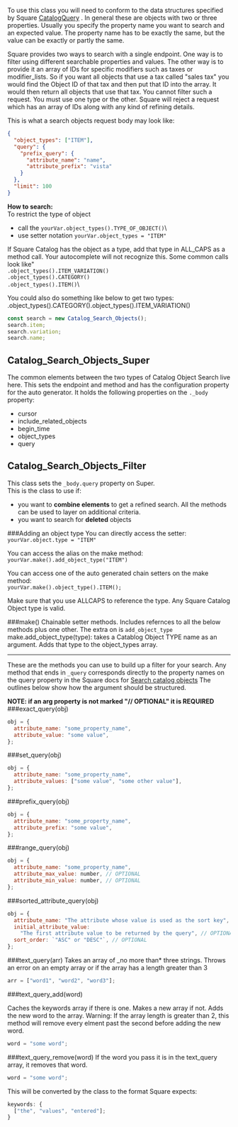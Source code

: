 To use this class you will need to conform to the data structures specified by Square [CatalogQuery](https://developer.squareup.com/reference/square/objects/CatalogQuery)
. In general these are
objects with two or three properties. Usually you specify the property name you want to search and an expected value.
The property name has to be exactly the same, but the value can be exactly or partly the same.

Square provides two ways to search with a single endpoint. One way is to filter using different searchable properties and values. The other way
is to provide it an array of IDs for specific modifiers such as taxes or modifier_lists. So if you want all objects that use a tax called "sales tax"
you would find the Object ID of that tax and then put that ID into the array. It would then return all objects that use that tax. You cannot filter such a
request. You must use one type or the other. Square will reject a request which has an array of IDs along with any kind of refining details.

This is what a search objects request body may look like:

```json
{
  "object_types": ["ITEM"],
  "query": {
    "prefix_query": {
      "attribute_name": "name",
      "attribute_prefix": "vista"
    }
  },
  "limit": 100
}
```

**How to search:**\
To restrict the type of object

- call the `yourVar.object_types().TYPE_OF_OBJECT()`\
- use setter notation `yourVar.object_types = "ITEM"`

If Square Catalog has the object as a type, add that type in ALL_CAPS as a method call.
Your autocomplete will not recognize this. Some common calls look like"\
`.object_types().ITEM_VARIATION()`\
`.object_types().CATEGORY()`\
`.object_types().ITEM()`\

You could also do something like below to get two types:
.object_types().CATEGORY().object_types().ITEM_VARIATION()

```js
const search = new Catalog_Search_Objects();
search.item;
search.variation;
search.name;
```

## Catalog_Search_Objects_Super

The common elements between the two types of Catalog Object Search live here.
This sets the endpoint and method and has the configuration property for the auto generator.
It holds the following properties on the `._body` property:

- cursor
- include_related_objects
- begin_time
- object_types
- query

## Catalog_Search_Objects_Filter

This class sets the `_body.query` property on Super.\
This is the class to use if:

- you want to **combine elements** to get a refined search. All the methods can be used
  to layer on additional criteria.
- you want to search for **deleted** objects

###Adding an object type
You can directly access the setter:\
`yourVar.object.type = "ITEM"`

You can access the alias on the make method:\
`yourVar.make().add_object_type("ITEM")`

You can access one of the auto generated chain setters on the make method:\
`yourVar.make().object_type().ITEM();`

Make sure that you use ALLCAPS to reference the type. Any Square Catalog Object type is valid.

###make()
Chainable setter methods. Includes refernces to all the below methods plus one other.
The extra on is `add_object_type`
make.add_object_type(type): takes a Catablog Object TYPE name as an argument. Adds that type
to the object_types array.

---

These are the methods you can use to build up a filter for your search. Any method that ends in `_query` corresponds directly
to the property names on the query property in the Square docs for [Search catalog objects](https://developer.squareup.com/reference/square/catalog-api/search-catalog-objects)
The outlines below show how the argument should be structured.

**NOTE: if an arg property is not marked "// OPTIONAL" it is REQUIRED**
###exact_query(obj)

```js
obj = {
  attribute_name: "some_property_name",
  attribute_value: "some value",
};
```

###set_query(obj)

```js
obj = {
  attribute_name: "some_property_name",
  attribute_values: ["some value", "some other value"],
};
```

###prefix_query(obj)

```js
obj = {
  attribute_name: "some_property_name",
  attribute_prefix: "some value",
};
```

###range_query(obj)

```js
obj = {
  attribute_name: "some_property_name",
  attribute_max_value: number, // OPTIONAL
  attribute_min_value: number, // OPTIONAL
};
```

###sorted_attribute_query(obj)

```js
obj = {
  attribute_name: "The attribute whose value is used as the sort key",
  initial_attribute_value:
    "The first attribute value to be returned by the query", // OPTIONAL
  sort_order: `"ASC" or "DESC"`, // OPTIONAL
};
```

###text_query(arr)
Takes an array of \_no more than\* three strings. Throws an error on an empty array or if the array has a length greater than 3

```js
arr = ["word1", "word2", "word3"];
```

###text_query_add(word)

Caches the keywords array if there is one. Makes a new array if not.
Adds the new word to the array.
Warning: If the array length is greater than 2, this method will remove every elment past the second before
adding the new word.

```js
word = "some word";
```

###text_query_remove(word)
If the word you pass it is in the text_query array, it removes that word.

```js
word = "some word";
```

This will be converted by the class to the format Square expects:

```js
keywords: {
  ["the", "values", "entered"];
}
```
